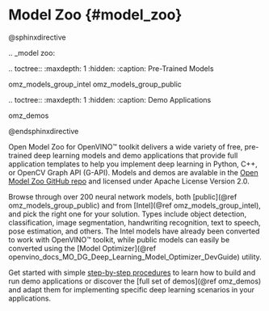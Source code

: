 # Model Zoo {#model_zoo}


@sphinxdirective

.. _model zoo:

.. toctree::
   :maxdepth: 1
   :hidden:
   :caption: Pre-Trained Models
   
   omz_models_group_intel
   omz_models_group_public

.. toctree::
   :maxdepth: 1
   :hidden:
   :caption: Demo Applications

   omz_demos

   
@endsphinxdirective

Open Model Zoo for OpenVINO™ toolkit delivers a wide variety of free, pre-trained deep learning models and demo applications that provide full application templates to help you implement deep learning in Python, C++, or OpenCV Graph API (G-API). Models and demos are avalable in the [Open Model Zoo GitHub repo](https://github.com/openvinotoolkit/open_model_zoo) and licensed under Apache License Version 2.0. 

Browse through over 200 neural network models, both [public](@ref omz_models_group_public) and from [Intel](@ref omz_models_group_intel), and pick the right one for your solution. Types include object detection, classification, image segmentation, handwriting recognition, text to speech, pose estimation, and others. The Intel models have already been converted to work with OpenVINO™ toolkit, while public models can easily be converted using the [Model Optimizer](@ref openvino_docs_MO_DG_Deep_Learning_Model_Optimizer_DevGuide) utility.

Get started with simple [step-by-step procedures](get_started/get_started_demos.md) to learn how to build and run demo applications or discover the [full set of demos](@ref omz_demos) and adapt them for implementing specific deep learning scenarios in your applications.